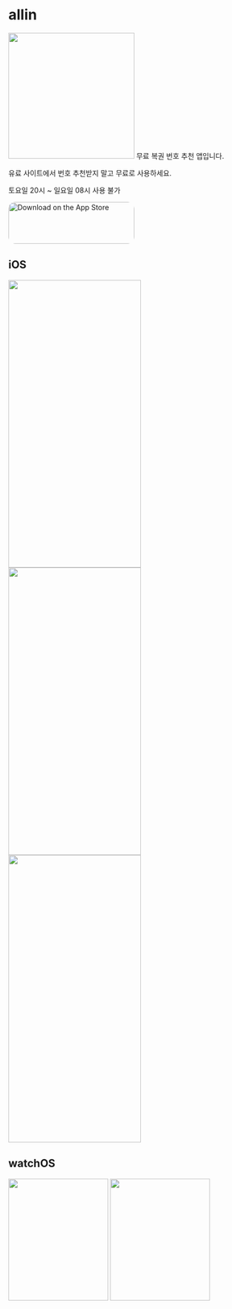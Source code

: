 # allin
<img src="https://user-images.githubusercontent.com/54696445/227509734-e7feaa72-a2aa-47d4-b545-80bd56e92ad0.png" style="width: 250px; height: 250px;">  
  무료 복권 번호 추천 앱입니다.  
  
  유료 사이트에서 번호 추천받지 말고 무료로 사용하세요.  
  
  토요일 20시 ~ 일요일 08시 사용 불가
  
  <a href="https://apps.apple.com/us/app/allin/id6446078092" style="display: inline-block; overflow: hidden; border-radius: 13px; width: 250px; height: 83px;"><img src="https://tools.applemediaservices.com/api/badges/download-on-the-app-store/black/en-US?size=250x83&amp" alt="Download on the App Store" style="border-radius: 13px; width: 250px; height: 83px;"></a>

## iOS

<div>  

<img src="https://user-images.githubusercontent.com/54696445/228130068-eb070b86-93d0-4998-9e87-7199b399cb4c.png" style="width: 263px; height: 571px;"> 
<img src="https://user-images.githubusercontent.com/54696445/228130034-941003d4-560c-4bb1-b1dd-b3a429cd7919.png" style="width: 263px; height: 571px;"> 
<img src="https://user-images.githubusercontent.com/54696445/228130048-53cc5a46-84c6-480a-9120-d32ce8da60ce.png" style="width: 263px; height: 571px;"> 

</div>

## watchOS

<div>  

<img src="https://user-images.githubusercontent.com/54696445/228131069-56c546ab-6e2f-4330-b136-c7a3a8edbef1.png" style="width: 198px; height: 242px;">  <img src="https://user-images.githubusercontent.com/54696445/228131084-57f1d279-5d3a-493e-a4c1-1d1daba9ed3c.png" style="width: 198px; height: 242px;">

</div>
